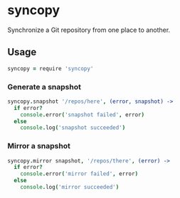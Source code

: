 # syncopy

Synchronize a Git repository from one place to another.

## Usage

```coffeescript
syncopy = require 'syncopy'
```

### Generate a snapshot

```coffeescript
syncopy.snapshot '/repos/here', (error, snapshot) ->
  if error?
    console.error('snapshot failed', error)
  else
    console.log('snapshot succeeded')
```

### Mirror a snapshot

```coffeescript
syncopy.mirror snapshot, '/repos/there', (error) ->
  if error?
    console.error('mirror failed', error)
  else
    console.log('mirror succeeded')
```
